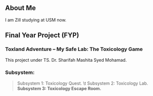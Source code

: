 ## About Me 

I am Zill studying at USM now.

## Final Year Project (FYP)

### Toxland Adventure – My Safe Lab: The Toxicology Game
This project under TS. Dr. Sharifah Mashita Syed Mohamad.
### Subsystem: 
> Subsystem 1: Toxicology Quest.
\t
> Subsystem 2: Toxicology Lab.
> **Subsystem 3: Toxicology Escape Room.**
